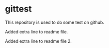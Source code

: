# gittest
This repository is used to do some test on github.

Added extra line to readme file.


Added extra line to readme file 2.